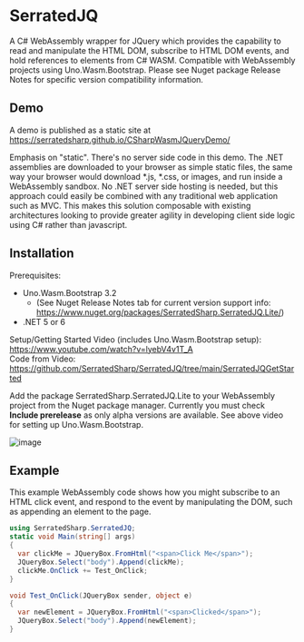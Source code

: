 # SerratedJQ

A C# WebAssembly wrapper for JQuery which provides the capability to read and manipulate the HTML DOM, subscribe to HTML DOM events, and hold references to elements from C# WASM.  Compatible with WebAssembly projects using Uno.Wasm.Bootstrap.  Please see Nuget package Release Notes for specific version compatibility information.

## Demo
A demo is published as a static site at https://serratedsharp.github.io/CSharpWasmJQueryDemo/

Emphasis on "static".  There's no server side code in this demo.  The .NET assemblies are downloaded to your browser as simple static files, the same way your browser would download *.js, *.css, or images, and run inside a WebAssembly sandbox.  No .NET server side hosting is needed, but this approach could easily be combined with any traditional web application such as MVC.  This makes this solution composable with existing architectures looking to provide greater agility in developing client side logic using C# rather than javascript. 

## Installation

Prerequisites:  
- Uno.Wasm.Bootstrap 3.2 
    - (See Nuget Release Notes tab for current version support info: https://www.nuget.org/packages/SerratedSharp.SerratedJQ.Lite/)
- .NET 5 or 6

Setup/Getting Started Video (includes Uno.Wasm.Bootstrap setup): https://www.youtube.com/watch?v=lyebV4v1T_A  
Code from Video: https://github.com/SerratedSharp/SerratedJQ/tree/main/SerratedJQGetStarted

Add the package SerratedSharp.SerratedJQ.Lite to your WebAssembly project from the Nuget package manager.  Currently you must check **Include prerelease** as only alpha versions are available.  See above video for setting up Uno.Wasm.Bootstrap.

![image](https://user-images.githubusercontent.com/97156524/155268895-cef3df20-0a1d-4cfb-beaf-4d85c21e1474.png)

## Example
This example WebAssembly code shows how you might subscribe to an HTML click event, and respond to the event by manipulating the DOM, such as appending an element to the page.

```C#
using SerratedSharp.SerratedJQ;
static void Main(string[] args)
{
  var clickMe = JQueryBox.FromHtml("<span>Click Me</span>");
  JQueryBox.Select("body").Append(clickMe);
  clickMe.OnClick += Test_OnClick;
}

void Test_OnClick(JQueryBox sender, object e)
{
  var newElement = JQueryBox.FromHtml("<span>Clicked</span>");
  JQueryBox.Select("body").Append(newElement);
}
```
